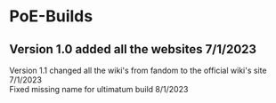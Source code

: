 # PoE-Builds
## Version 1.0 added all the websites 7/1/2023
Version 1.1 changed all the wiki's from fandom to the official wiki's site 7/1/2023  
Fixed missing name for ultimatum build 8/1/2023  


